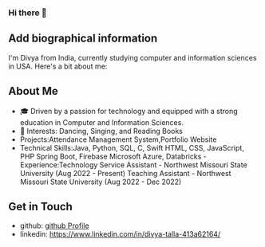 ### Hi there 👋

## Add biographical information


I'm Divya from India, currently studying computer and information sciences in USA. Here's a bit about me:

## About Me

- 🎓 Driven by a passion for technology and equipped with a strong education in Computer and Information Sciences.
- 🕺 Interests: Dancing, Singing, and Reading Books
- Projects:Attendance Management System,Portfolio Website
- Technical Skills:Java, Python, SQL, C, Swift
                   HTML, CSS, JavaScript, PHP
                   Spring Boot, Firebase
                   Microsoft Azure, Databricks
  -Experience:Technology Service Assistant - Northwest Missouri State University (Aug 2022 - Present)
               Teaching Assistant - Northwest Missouri State University (Aug 2022 - Dec 2022)

## Get in Touch

- github: [github Profile](https://github.com/DivyaTalla01)
- linkedin: https://www.linkedin.com/in/divya-talla-413a62164/


